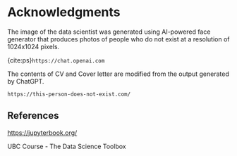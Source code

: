 # Acknowledgments

The image of the data scientist was generated using AI-powered face generator that produces photos of people who do not exist at a resolution of 1024x1024 pixels.

{cite:ps}`https://chat.openai.com`

The contents of CV and Cover letter are modified from the output generated by ChatGPT.
```{cite}
https://this-person-does-not-exist.com/
```


## References

https://jupyterbook.org/

UBC Course - The Data Science Toolbox
